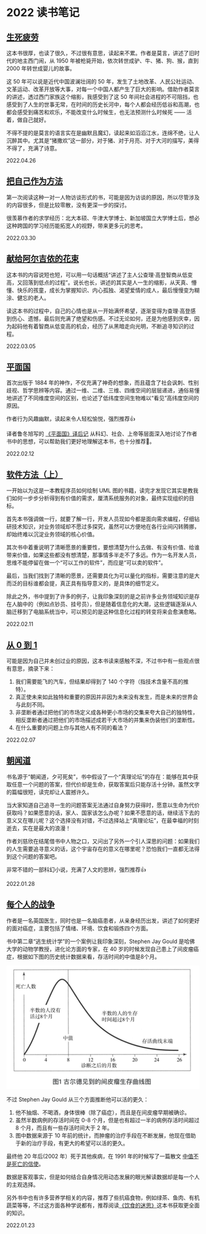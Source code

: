 # 2022 读书笔记

## [生死疲劳](https://book.douban.com/subject/35041507/)

<Rating :rating="4" />

这本书很厚，也读了很久，不过很有意思，读起来不累。作者是莫言，讲述了旧时代的地主西门闹，从 1950 年被枪毙开始，依次转世成驴、牛、猪、狗、猴，直到 2000 年转世成婴儿的故事。

这 50 年可以说是近代中国波澜壮阔的 50 年，发生了土地改革、人民公社运动、文革运动、改革开放等大事，对每一个中国人都产生了巨大的影响。借助作者莫言的讲述，透过西门家族这个缩影，我感受到了这 50 年间社会进程的不可阻挡，也感受到了人生的世事无常，在时间的历史长河中，每个人都会经历低谷和高潮，也都会感受到痛苦和欢乐，不能改变什么时候生，也无法预测什么时候死 —— 活着，做自己就好。

不得不提的是莫言的语言实在是幽默且魔幻，读起来如滔滔江水，连绵不绝，让人沉醉其中。尤其是“猪撒欢”这一部分，对于猪、对于月亮、对于大河的描写，美得不得了，充满了诗意。

<right-text>2022.04.26</right-text>


## [把自己作为方法](https://book.douban.com/subject/35092383/)

<Rating :rating="3" />

第一次阅读这种一对一人物访谈形式的书，可能是因为访谈的原因，所以尽管涉及的内容很多，但是比较零散，没有更深一步的探讨。

很羡慕作者的求学经历：北大本硕、牛津大学博士、新加坡国立大学博士后，想必这种跨国的学习经历能拓宽人的视野，带来更多元的思考。

<right-text>2022.03.30</right-text>

## [献给阿尔吉侬的花束](https://book.douban.com/subject/26362836/)

<Rating :rating="5" />

这本书的内容说短也短，可以用一句话概括“讲述了主人公查理·高登智商从低变高，又回落到低点的过程”。说长也长，讲述的其实是人一生的缩影，从天真、懵懂、快乐的孩童，成长为掌握知识、内心孤独、渴望爱情的成人，最后慢慢变为糊涂、健忘的老人。

读这本书的过程中，自己的心情也是从一开始满怀希望，逐渐变得为查理·高登感到伤心、遗憾，最后则充满了绝望和伤感。不过无论如何，还是为他感到庆幸，因为起码他有着智商从低变高的机会，经历了从黑暗走向光明，不断追寻知识的过程。

<right-text>2022.03.05</right-text>

## [平面国](https://book.douban.com/subject/35170896/)

<Rating :rating="5" />

首次出版于 1884 年的神作，不仅充满了神奇的想象，而且蕴含了社会讽刺、性别歧视、哲学思辨等内容。通过一维、二维、三维、四维空间的层层递进，通俗易懂地讲述了不同维度空间的区别，也论述了低纬度空间生物难以“看见”高纬度空间的原因。

作者行为风趣幽默，读起来令人轻松愉悦，强烈推荐👍

译者鲁冬旭写的 [《平面国》译后记](https://book.douban.com/review/12833126/) 从科幻、社会、上帝等层面深入地讨论了作者书中的思想，可以帮助我们更好地理解这本书，也十分推荐👏。

<right-text>2022.02.12</right-text>

## [软件方法（上）](https://book.douban.com/subject/25755508/)

<Rating :rating="3" />

一开始以为这是一本教程序员如何绘制 UML 图的书籍，读完才发现它其实是教我们如何一步步分析得到有价值的需求，厘清系统服务的对象，最终实现组织的目标。

首先本书强调做一行，就要了解一行，开发人员现如今都是面向需求编程，仔细钻研技术知识，对业务领域却不愿过多探究，虽然可以方便地在各行业间闪转腾挪，却始终难以沉淀业务领域的核心价值。

其次书中着重说明了清晰愿景的重要性，要想清楚为什么去做、有没有价值、给谁带来价值，如果这些都没有想清楚，那事情多半走不了多远。作为一名开发人员，思维不能停留在做一个“可以工作的软件”，而应是“可以卖的软件”。

最后，当我们找到了清晰的愿景，还需要具化为可以量化的指标，需要注意的是大而泛的目标谁都会提，真正具有指导意义的，是具体的细节定义。

除此之外，书中提到了许多的例子，让我印象深刻的是之前许多业务领域知识是存在人脑中的（例如点钞员、挂号员），但是随着信息化的大潮，这些逻辑逐渐从人脑迁移到了电脑系统当中，可以预见的是这种信息化过程的转变将来会愈演愈略。

<right-text>2022.02.11</right-text>

## [从 0 到 1](https://book.douban.com/subject/26297606/)

<Rating :rating="3" />

可能是因为自己并未创过业的原因，这本书读来感触不深，不过书中有一些观点很有意思，摘录下来：

1. 我们需要能飞的汽车，但结果却得到了 140 个字符（指技术含量不高的推特）。
2. 真正使未来如此独特和重要的原因并非因为未来没有发生，而是未来的世界会与此刻不同。
3. 非垄断者通过把他们的市场定义成各种更小市场的交集来夸大自己的独特性，相反垄断者通过把他们的市场描述成若干大市场的并集来伪装他们的垄断性。
4. 在什么重要的问题上你与其他人有不同的看法？

<right-text>2022.02.07</right-text>

## [朝闻道](https://book.douban.com/subject/27191786/)

<Rating :rating="4" />

书名源于“朝闻道，夕可死矣”，书中假设了一个“真理论坛”的存在：能够在其中获取任意一个问题的答案，但代价却是生命，获取答案后只能存活十分钟。虽然文字的篇幅很短，读完却让人震撼许久。

当大家知道自己追寻一生的问题答案无法通过自身努力获得时，愿意以生命为代价获取吗？如果愿意的话，家人、国家该怎么办呢？如果不愿意的话，继续活下去的意义又在哪儿呢？这个选择没有对错，不过选择站上“真理论坛”，在最幸福的时刻逝去，实在是最大的浪漫！

作者刘慈欣在结尾借书中人物之口，又问出了另外一个引人深思的问题：如果我们的人生需要追寻意义的话，这个宇宙存在的意义在哪里呢？恐怕我们一直都无法得到这个问题的答案吧。

非常不错的一部科幻小说，充满了人文的思辨，强烈推荐👍

<right-text>2022.01.28</right-text>

## [每个人的战争](https://book.douban.com/subject/27131873/)

<Rating :rating="3" />

作者是一名英国医生，同时也是一名脑癌患者，从亲身经历出发，讲述了如何更好的面对癌症，主要包括了情绪、环境、饮食和锻炼四个方面。

书中第二章“逃生统计学”的一个案例让我印象深刻，Stephen Jay Gould 是哈佛大学的动物学教授，进化论方面的专家，在 40 岁的时候发现自己患上了间皮瘤癌症，根据如下图的历史统计数据来看，存活时间的中值是8个月。

![间皮瘤生存曲线图](./public/anticancer.jpg)

不过 Stephen Jay Gould 从三个方面推断他可以活的更久：

1. 他不抽烟、不喝酒，身体很棒（除了癌症），而且是在间皮瘤早期被确诊。
2. 虽然半数病例的存活时间在 0-8 个月，但是也有超过一半的病例存活时间超过 8 个月，而且有一些存活时间大于 2 年。
3. 图中数据来源于 10 年前的统计，而肿瘤的治疗手段在不断发展，他现在借助于新的治疗手段，有更大的希望可以活的更久。

最终他 20 年后(2002 年）死于其他疾病，在 1991 年的时候写了一篇散文 [中值不是死亡的信使](https://journalofethics.ama-assn.org/sites/journalofethics.ama-assn.org/files/2018-05/mnar1-1301.pdf)。

数据是客观事实，但是如何结合自身情况用动态发展的眼光解读数据却是每一个人的主观选择。

另外书中也有许多营养学相关的内容，推荐了些抗癌食物，例如绿茶、鱼肉、有机蔬菜等等，不过这方面各种学说都有，推荐阅读[《饮食的迷思》](https://book.douban.com/subject/30437166/)这本书获取更全面的知识。

<right-text>2022.01.23</right-text>

<Vssue title="2022 读书笔记" />